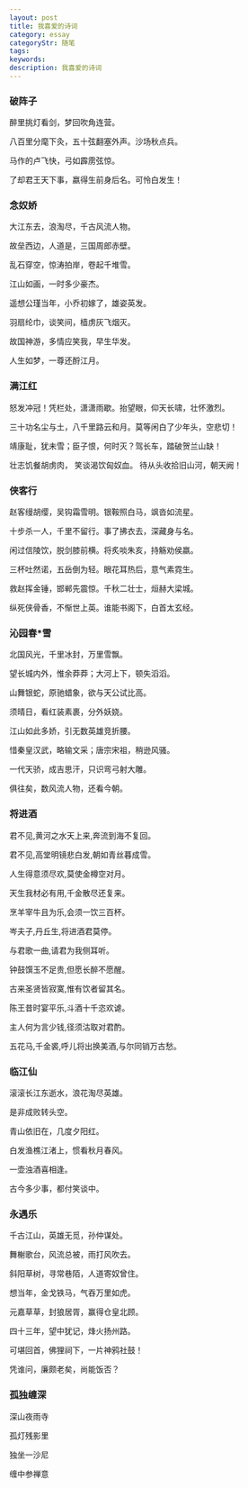 ```yaml
---
layout: post
title: 我喜爱的诗词
category: essay
categoryStr: 随笔
tags: 
keywords: 
description: 我喜爱的诗词
---
```


### 破阵子

醉里挑灯看剑，梦回吹角连营。



八百里分麾下灸，五十弦翻塞外声。沙场秋点兵。

       
马作的卢飞快，弓如霹雳弦惊。 
 


了却君王天下事，嬴得生前身后名。可怜白发生！

### 念奴娇

大江东去，浪淘尽，千古风流人物。

故垒西边，人道是，三国周郎赤壁。

乱石穿空，惊涛拍岸，卷起千堆雪。

江山如画，一时多少豪杰。 

遥想公瑾当年，小乔初嫁了，雄姿英发。

羽扇纶巾，谈笑间，樯虏灰飞烟灭。

故国神游，多情应笑我，早生华发。

人生如梦，一尊还酹江月。

### 满江红

怒发冲冠！凭栏处，潇潇雨歇。抬望眼，仰天长啸，壮怀激烈。

三十功名尘与土，八千里路云和月。莫等闲白了少年头，空悲切！

靖康耻，犹未雪；臣子恨，何时灭？驾长车，踏破贺兰山缺！

壮志饥餐胡虏肉， 笑谈渴饮匈奴血。 待从头收拾旧山河，朝天阙！

### 侠客行

赵客缦胡缨，吴钩霜雪明。银鞍照白马，飒沓如流星。

十步杀一人，千里不留行。事了拂衣去，深藏身与名。

闲过信陵饮，脱剑膝前横。将炙啖朱亥，持觞劝侯嬴。

三杯吐然诺，五岳倒为轻。眼花耳热后，意气素霓生。

救赵挥金锤，邯郸先震惊。千秋二壮士，烜赫大梁城。

纵死侠骨香，不惭世上英。谁能书阁下，白首太玄经。

### 沁园春*雪

北国风光，千里冰封，万里雪飘。

望长城内外，惟余莽莽；大河上下，顿失滔滔。

山舞银蛇，原驰蜡象，欲与天公试比高。

须晴日，看红装素裹，分外妖娆。

江山如此多娇，引无数英雄竞折腰。

惜秦皇汉武，略输文采；唐宗宋祖，稍逊风骚。

一代天骄，成吉思汗，只识弯弓射大雕。

俱往矣，数风流人物，还看今朝。

### 将进酒

君不见,黄河之水天上来,奔流到海不复回。

君不见,高堂明镜悲白发,朝如青丝暮成雪。

人生得意须尽欢,莫使金樽空对月。

天生我材必有用,千金散尽还复来。

烹羊宰牛且为乐,会须一饮三百杯。

岑夫子,丹丘生,将进酒君莫停。

与君歌一曲,请君为我侧耳听。

钟鼓馔玉不足贵,但愿长醉不愿醒。

古来圣贤皆寂寞,惟有饮者留其名。

陈王昔时宴平乐,斗酒十千恣欢谑。

主人何为言少钱,径须沽取对君酌。

五花马,千金裘,呼儿将出换美酒,与尔同销万古愁。

### 临江仙

滚滚长江东逝水，浪花淘尽英雄。

是非成败转头空。

青山依旧在，几度夕阳红。

白发渔樵江渚上，惯看秋月春风。

一壶浊酒喜相逢。

古今多少事，都付笑谈中。

### 永遇乐

千古江山，英雄无觅，孙仲谋处。

舞榭歌台，风流总被，雨打风吹去。

斜阳草树，寻常巷陌，人道寄奴曾住。

想当年，金戈铁马，气吞万里如虎。

元嘉草草，封狼居胥，赢得仓皇北顾。

四十三年，望中犹记，烽火扬州路。

可堪回首，佛狸祠下，一片神鸦社鼓！

凭谁问，廉颇老矣，尚能饭否？

### 孤独缠深

深山夜雨寺

孤灯残影里

独坐一沙尼

缠中参禅意


